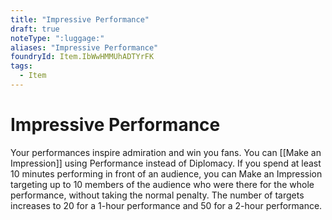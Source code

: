 ```yaml
---
title: "Impressive Performance"
draft: true
noteType: ":luggage:"
aliases: "Impressive Performance"
foundryId: Item.IbWwHMMUhADTYrFK
tags:
  - Item
---
```


# Impressive Performance

Your performances inspire admiration and win you fans. You can [[Make an Impression]] using Performance instead of Diplomacy. If you spend at least 10 minutes performing in front of an audience, you can Make an Impression targeting up to 10 members of the audience who were there for the whole performance, without taking the normal penalty. The number of targets increases to 20 for a 1-hour performance and 50 for a 2-hour performance.
